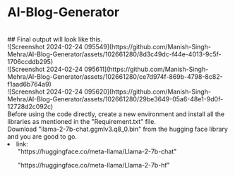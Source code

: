 # AI-Blog-Generator
<br>
## Final output will look like this.
<br>
![Screenshot 2024-02-24 095549](https://github.com/Manish-Singh-Mehra/AI-Blog-Generator/assets/102661280/8d3c49dc-f44e-4013-9c5f-1706ccddb295)
</br>
![Screenshot 2024-02-24 095611](https://github.com/Manish-Singh-Mehra/AI-Blog-Generator/assets/102661280/ce7d974f-869b-4798-8c82-f1aad6b764a9)
<br>
![Screenshot 2024-02-24 095620](https://github.com/Manish-Singh-Mehra/AI-Blog-Generator/assets/102661280/29be3649-05a6-48e1-9d0f-12728d2c092c)
</br>
<pr>
Before using the code directly, create a new environment and install all the libraries as mentioned in the "Requirement.txt" file.
</pr>
<br>
Download "llama-2-7b-chat.ggmlv3.q8_0.bin" from the hugging face library and you are good to go.
<br><li>link: 
<ul>"https://huggingface.co/meta-llama/Llama-2-7b-chat"</ul>
<ul>"https://huggingface.co/meta-llama/Llama-2-7b-hf"</ul></li> 

